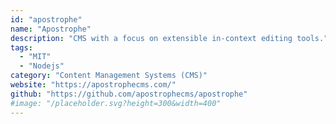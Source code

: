 ```yaml
---
id: "apostrophe"
name: "Apostrophe"
description: "CMS with a focus on extensible in-context editing tools."
tags:
  - "MIT"
  - "Nodejs"
category: "Content Management Systems (CMS)"
website: "https://apostrophecms.com/"
github: "https://github.com/apostrophecms/apostrophe"
#image: "/placeholder.svg?height=300&width=400"
---
```


